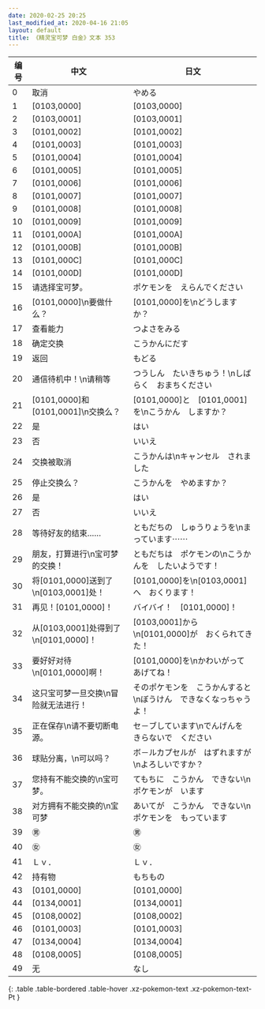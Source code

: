 ```yaml
---
date: 2020-02-25 20:25
last_modified_at: 2020-04-16 21:05
layout: default
title: 《精灵宝可梦 白金》文本 353
---
```

| 编号 | 中文 | 日文 |
| ---- | ---- | ---- |
| 0 | 取消 | やめる |
| 1 | [0103,0000] | [0103,0000] |
| 2 | [0103,0001] | [0103,0001] |
| 3 | [0101,0002] | [0101,0002] |
| 4 | [0101,0003] | [0101,0003] |
| 5 | [0101,0004] | [0101,0004] |
| 6 | [0101,0005] | [0101,0005] |
| 7 | [0101,0006] | [0101,0006] |
| 8 | [0101,0007] | [0101,0007] |
| 9 | [0101,0008] | [0101,0008] |
| 10 | [0101,0009] | [0101,0009] |
| 11 | [0101,000A] | [0101,000A] |
| 12 | [0101,000B] | [0101,000B] |
| 13 | [0101,000C] | [0101,000C] |
| 14 | [0101,000D] | [0101,000D] |
| 15 | 请选择宝可梦。 | ポケモンを　えらんでください |
| 16 | [0101,0000]\n要做什么？ | [0101,0000]を\nどうしますか？ |
| 17 | 查看能力 | つよさをみる |
| 18 | 确定交换 | こうかんにだす |
| 19 | 返回 | もどる |
| 20 | 通信待机中！\n请稍等 | つうしん　たいきちゅう！\nしばらく　おまちください |
| 21 | [0101,0000]和[0101,0001]\n交换么？ | [0101,0000]と　[0101,0001]を\nこうかん　しますか？ |
| 22 | 是 | はい |
| 23 | 否 | いいえ |
| 24 | 交换被取消 | こうかんは\nキャンセル　されました |
| 25 | 停止交换么？ | こうかんを　やめますか？ |
| 26 | 是 | はい |
| 27 | 否 | いいえ |
| 28 | 等待好友的结束…… | ともだちの　しゅうりょうを\nまっています⋯⋯ |
| 29 | 朋友，打算进行\n宝可梦的交换！ | ともだちは　ポケモンの\nこうかんを　したいようです！ |
| 30 | 将[0101,0000]送到了\n[0103,0001]处！ | [0101,0000]を\n[0103,0001]へ　おくります！ |
| 31 | 再见！[0101,0000]！ | バイバイ！　[0101,0000]！ |
| 32 | 从[0103,0001]处得到了\n[0101,0000]！ | [0103,0001]から\n[0101,0000]が　おくられてきた！ |
| 33 | 要好好对待\n[0101,0000]啊！ | [0101,0000]を\nかわいがって　あげてね！ |
| 34 | 这只宝可梦一旦交换\n冒险就无法进行！ | そのポケモンを　こうかんすると\nぼうけん　できなくなっちゃうよ！ |
| 35 | 正在保存\n请不要切断电源。 | セ－ブしています\nでんげんを　きらないで　ください |
| 36 | 球贴分离，\n可以吗？ | ボ－ルカプセルが　はずれますが\nよろしいですか？ |
| 37 | 您持有不能交换的\n宝可梦。 | てもちに　こうかん　できない\nポケモンが　います |
| 38 | 对方拥有不能交换的\n宝可梦 | あいてが　こうかん　できない\nポケモンを　もっています |
| 39 | ㊚ | ㊚ |
| 40 | ㊛ | ㊛ |
| 41 | Ｌｖ． | Ｌｖ． |
| 42 | 持有物 | もちもの |
| 43 | [0101,0000] | [0101,0000] |
| 44 | [0134,0001] | [0134,0001] |
| 45 | [0108,0002] | [0108,0002] |
| 46 | [0101,0003] | [0101,0003] |
| 47 | [0134,0004] | [0134,0004] |
| 48 | [0108,0005] | [0108,0005] |
| 49 | 无 | なし |
{: .table .table-bordered .table-hover .xz-pokemon-text .xz-pokemon-text-Pt }